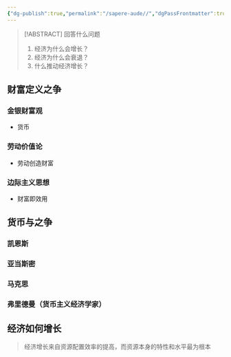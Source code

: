 ```yaml
---
{"dg-publish":true,"permalink":"/sapere-aude//","dgPassFrontmatter":true}
---
```


> [!ABSTRACT] 回答什么问题
> 1. 经济为什么会增长？
> 2. 经济为什么会衰退？
> 3. 什么推动经济增长？

## 财富定义之争
### 金银财富观
- 货币

### 劳动价值论
- 劳动创造财富

### 边际主义思想
- 财富即效用

## 货币与之争
### 凯恩斯

### 亚当斯密

### 马克思

### 弗里德曼（货币主义经济学家）


## 经济如何增长
> 经济增长来自资源配置效率的提高，而资源本身的特性和水平最为根本

